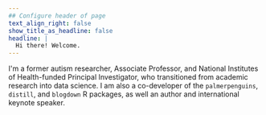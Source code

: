 ```yaml
---
## Configure header of page
text_align_right: false
show_title_as_headline: false
headline: |
  Hi there! Welcome.
---
```


<!-- this is a subheadline -->
I'm a former autism researcher, Associate Professor, and National Institutes of Health-funded Principal Investigator, who transitioned from academic research into data science. I am also a co-developer of the `palmerpenguins`, `distill`, and `blogdown` R packages, as well an author and international keynote speaker.
